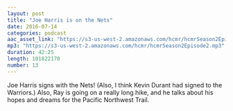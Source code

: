 ```yaml
---
layout: post
title: "Joe Harris is on the Nets"
date: 2016-07-14
categories: podcast
aac_asset_link: "https://s3-us-west-2.amazonaws.com/hcmr/hcmrSeason2Episode2.mp3"
mp3: "https://s3-us-west-2.amazonaws.com/hcmr/hcmrSeason2Episode2.mp3"
duration: 42:25
length: 101822170
number: 13
---
```


Joe Harris signs with the Nets! (Also, I think Kevin Durant had signed to the Warriors.) Also, Ray is going on a really long hike, and he talks about his hopes and dreams for the Pacific Northwest Trail.
